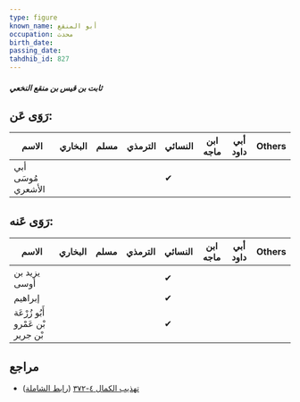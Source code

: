 ```yaml
---
type: figure
known_name: أبو المنقع
occupation: محدث
birth_date:
passing_date:
tahdhib_id: 827
---
```

##### ثابت بن قيس بن منقع النخعي

## رَوَى عَن:
| الاسم              | البخاري | مسلم | الترمذي | النسائي | ابن ماجه | أبي داود | Others |
| ------------------ | ------- | ---- | ------- | ------- | -------- | -------- | ------ |
| أبي مُوسَى الأشعري |         |      |         | ✔       |          |          |        |
## رَوَى عَنه:
| الاسم                             | البخاري | مسلم | الترمذي | النسائي | ابن ماجه | أبي داود | Others |
| --------------------------------- | ------- | ---- | ------- | ------- | -------- | -------- | ------ |
| يزيد بن أوسى                      |         |      |         | ✔       |          |          |        |
| إبراهيم                           |         |      |         | ✔       |          |          |        |
| أَبُو زُرْعَة بْن عَمْرو بْن جرير |         |      |         | ✔       |          |          |        |
## مراجع
- [تهذيب الكمال ٤-٣٧٢](obsidian://open?vault=Tahdhib-al-Kamal&file=Figures/٨٢٧-ثابت%20بن%20قيس%20بن%20منقع%20النخعي) ([رابط الشاملة](https://shamela.ws/book/3722/1886))